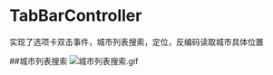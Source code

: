 # TabBarController
实现了选项卡双击事件，城市列表搜索，定位，反编码读取城市具体位置

##城市列表搜索
![城市列表搜索.gif](https://github.com/myruntime/TabBarController/blob/master/TabBarController/gif/示例.gif)
